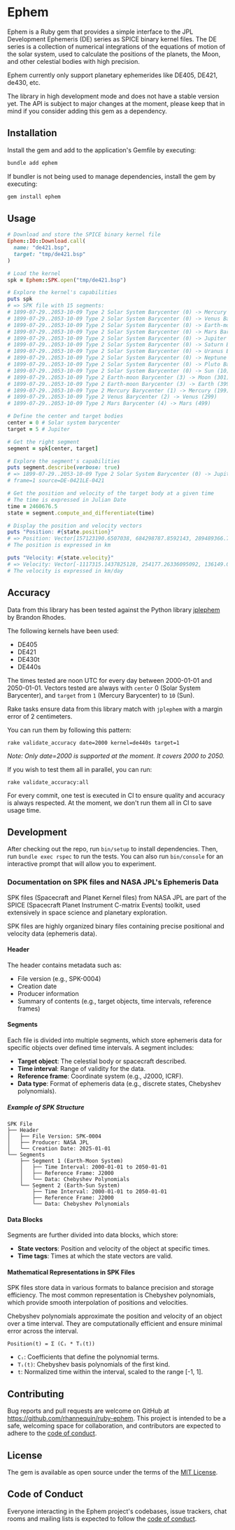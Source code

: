 # Ephem

Ephem is a Ruby gem that provides a simple interface to the JPL Development
Ephemeris (DE) series as SPICE binary kernel files. The DE series is a
collection of numerical integrations of the equations of motion of the solar
system, used to calculate the positions of the planets, the Moon, and other
celestial bodies with high precision.

Ephem currently only support planetary ephemerides like DE405, DE421, de430,
etc.

The library in high development mode and does not have a stable version yet.
The API is subject to major changes at the moment, please keep that in mind if
you consider adding this gem as a dependency.

## Installation

Install the gem and add to the application's Gemfile by executing:

```bash
bundle add ephem
```

If bundler is not being used to manage dependencies, install the gem by
executing:

```bash
gem install ephem
```

## Usage

```rb
# Download and store the SPICE binary kernel file
Ephem::IO::Download.call(
  name: "de421.bsp",
  target: "tmp/de421.bsp"
)

# Load the kernel
spk = Ephem::SPK.open("tmp/de421.bsp")

# Explore the kernel's capabilities
puts spk
# => SPK file with 15 segments:
# 1899-07-29..2053-10-09 Type 2 Solar System Barycenter (0) -> Mercury Barycenter (1)
# 1899-07-29..2053-10-09 Type 2 Solar System Barycenter (0) -> Venus Barycenter (2)
# 1899-07-29..2053-10-09 Type 2 Solar System Barycenter (0) -> Earth-moon Barycenter (3)
# 1899-07-29..2053-10-09 Type 2 Solar System Barycenter (0) -> Mars Barycenter (4)
# 1899-07-29..2053-10-09 Type 2 Solar System Barycenter (0) -> Jupiter Barycenter (5)
# 1899-07-29..2053-10-09 Type 2 Solar System Barycenter (0) -> Saturn Barycenter (6)
# 1899-07-29..2053-10-09 Type 2 Solar System Barycenter (0) -> Uranus Barycenter (7)
# 1899-07-29..2053-10-09 Type 2 Solar System Barycenter (0) -> Neptune Barycenter (8)
# 1899-07-29..2053-10-09 Type 2 Solar System Barycenter (0) -> Pluto Barycenter (9)
# 1899-07-29..2053-10-09 Type 2 Solar System Barycenter (0) -> Sun (10)
# 1899-07-29..2053-10-09 Type 2 Earth-moon Barycenter (3) -> Moon (301)
# 1899-07-29..2053-10-09 Type 2 Earth-moon Barycenter (3) -> Earth (399)
# 1899-07-29..2053-10-09 Type 2 Mercury Barycenter (1) -> Mercury (199)
# 1899-07-29..2053-10-09 Type 2 Venus Barycenter (2) -> Venus (299)
# 1899-07-29..2053-10-09 Type 2 Mars Barycenter (4) -> Mars (499)

# Define the center and target bodies
center = 0 # Solar system barycenter
target = 5 # Jupiter

# Get the right segment
segment = spk[center, target]

# Explore the segment's capabilities
puts segment.describe(verbose: true)
# => 1899-07-29..2053-10-09 Type 2 Solar System Barycenter (0) -> Jupiter Barycenter (5)
# frame=1 source=DE-0421LE-0421

# Get the position and velocity of the target body at a given time
# The time is expressed in Julian Date
time = 2460676.5
state = segment.compute_and_differentiate(time)

# Display the position and velocity vectors
puts "Position: #{state.position}"
# => Position: Vector[157123190.6507038, 684298787.8592143, 289489366.7262833]
# The position is expressed in km

puts "Velocity: #{state.velocity}"
# => Velocity: Vector[-1117315.1437825128, 254177.26336095092, 136149.03901534996]
# The velocity is expressed in km/day
```

## Accuracy

Data from this library has been tested against the Python library [jplephem]
by Brandon Rhodes.

The following kernels have been used:
* DE405
* DE421
* DE430t
* DE440s

The times tested are noon UTC for every day between 2000-01-01 and
2050-01-01. Vectors tested are always with `center` 0 (Solar System Barycenter),
and `target` from `1` (Mercury Barycenter) to `10` (Sun).

Rake tasks ensure data from this library match with `jplephem` with a margin
error of 2 centimeters.

You can run them by following this pattern:

```
rake validate_accuracy date=2000 kernel=de440s target=1
```

_Note: Only date=2000 is supported at the moment. It covers 2000 to 2050._

If you wish to test them all in parallel, you can run:

```
rake validate_accuracy:all
```

For every commit, one test is executed in CI to ensure quality and accuracy
is always respected. At the moment, we don't run them all in CI to save
usage time.

[jplephem]: https://pypi.org/project/jplephem/

## Development

After checking out the repo, run `bin/setup` to install dependencies. Then, run
`bundle exec rspec` to run the tests. You can also run `bin/console` for an
interactive prompt that will allow you to experiment.

### Documentation on SPK files and NASA JPL's Ephemeris Data

SPK files (Spacecraft and Planet Kernel files) from NASA JPL are part of the
SPICE (Spacecraft Planet Instrument C-matrix Events) toolkit, used extensively
in space science and planetary exploration.

SPK files are highly organized binary files containing precise positional and
velocity data (ephemeris data).

#### Header

The header contains metadata such as:

* File version (e.g., SPK-0004)
* Creation date
* Producer information
* Summary of contents (e.g., target objects, time intervals, reference frames)

#### Segments

Each file is divided into multiple segments, which store ephemeris data for
specific objects over defined time intervals. A segment includes:

* **Target object**: The celestial body or spacecraft described.
* **Time interval**: Range of validity for the data.
* **Reference frame**: Coordinate system (e.g., J2000, ICRF).
* **Data type**: Format of ephemeris data (e.g., discrete states, Chebyshev
polynomials).

##### Example of SPK Structure

```
SPK File
├── Header
│   ├── File Version: SPK-0004
│   ├── Producer: NASA JPL
│   └── Creation Date: 2025-01-01
└── Segments
    ├── Segment 1 (Earth-Moon System)
    │   ├── Time Interval: 2000-01-01 to 2050-01-01
    │   ├── Reference Frame: J2000
    │   └── Data: Chebyshev Polynomials
    └── Segment 2 (Earth-Sun System)
        ├── Time Interval: 2000-01-01 to 2050-01-01
        ├── Reference Frame: J2000
        └── Data: Chebyshev Polynomials
```

#### Data Blocks

Segments are further divided into data blocks, which store:

* **State vectors**: Position and velocity of the object at specific times.
* **Time tags**: Times at which the state vectors are valid.

#### Mathematical Representations in SPK Files

SPK files store data in various formats to balance precision and storage
efficiency. The most common representation is Chebyshev polynomials, which
provide smooth interpolation of positions and velocities.

Chebyshev polynomials approximate the position and velocity of an object over a
time interval. They are computationally efficient and ensure minimal error
across the interval.

```
Position(t) = Σ (Cᵢ * Tᵢ(t))
```

* `Cᵢ`: Coefficients that define the polynomial terms.
* `Tᵢ(t)`: Chebyshev basis polynomials of the first kind.
* `t`: Normalized time within the interval, scaled to the range [-1, 1].

## Contributing

Bug reports and pull requests are welcome on GitHub at
https://github.com/rhannequin/ruby-ephem. This project is intended to be a
safe, welcoming space for collaboration, and contributors are expected to adhere
to the [code of conduct].

## License

The gem is available as open source under the terms of the [MIT License].

[MIT License]: (https://opensource.org/licenses/MIT)

## Code of Conduct

Everyone interacting in the Ephem project's codebases, issue trackers, chat
rooms and mailing lists is expected to follow
the [code of conduct].

[code of conduct]: (https://github.com/rhannequin/ephem/blob/main/CODE_OF_CONDUCT.md)